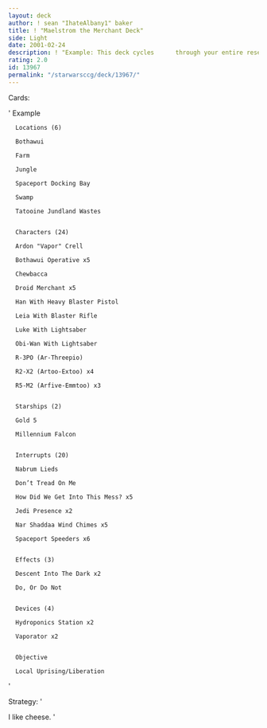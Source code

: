 ```yaml
---
layout: deck
author: ! sean "IhateAlbany1" baker
title: ! "Maelstrom the Merchant Deck"
side: Light
date: 2001-02-24
description: ! "Example: This deck cycles      through your entire reserve deck      in two turns allowing you to set      up massive battles, drains and      regeneration before the opponent      can react."
rating: 2.0
id: 13967
permalink: "/starwarsccg/deck/13967/"
---
```

Cards: 

'      Example


      Locations (6) 

      Bothawui 

      Farm 

      Jungle 

      Spaceport Docking Bay 

      Swamp 

      Tatooine Jundland Wastes 


      Characters (24) 

      Ardon "Vapor" Crell 

      Bothawui Operative x5 

      Chewbacca 

      Droid Merchant x5 

      Han With Heavy Blaster Pistol 

      Leia With Blaster Rifle 

      Luke With Lightsaber 

      Obi-Wan With Lightsaber 

      R-3PO (Ar-Threepio) 

      R2-X2 (Artoo-Extoo) x4 

      R5-M2 (Arfive-Emmtoo) x3 


      Starships (2) 

      Gold 5 

      Millennium Falcon 


      Interrupts (20) 

      Nabrum Lieds

      Don’t Tread On Me 

      How Did We Get Into This Mess? x5 

      Jedi Presence x2 

      Nar Shaddaa Wind Chimes x5 

      Spaceport Speeders x6 


      Effects (3)

      Descent Into The Dark x2 

      Do, Or Do Not 


      Devices (4) 

      Hydroponics Station x2 

      Vaporator x2 


      Objective 

      Local Uprising/Liberation 


'

Strategy: '

I like cheese. '

